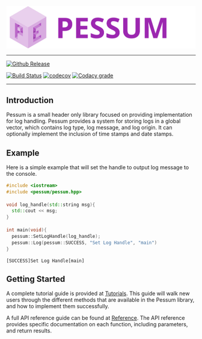 ![Logo](img/pessum_title.svg)

---

[![Github Release](https://img.shields.io/github/downloads/LuxAtrumStudio/pessum/latest/total.svg)](https://github.com/LuxAtrumStudio/Pessum)

[![Build Status](https://img.shields.io/travis/LuxAtrumStudio/Pessum.svg)](https://travis-ci.org/LuxAtrumStudio/Pessum)
[![codecov](https://img.shields.io/codecov/c/github/LuxAtrumStudio/Pessum.svg)](https://codecov.io/gh/LuxAtrumStudio/Pessum)
[![Codacy grade](https://img.shields.io/codacy/grade/76f87d72988a4c7b9816f04a48b102bb.svg)](https://www.codacy.com/app/LuxAtrumStudio/Pessum)

---

## Introduction ##

Pessum is a small header only library focused on providing implementation for
log handling. Pessum provides a system for storing logs in a global vector,
which contains log type, log message, and log origin. It can optionally
implement the inclusion of time stamps and date stamps.

## Example ##

Here is a simple example that will set the handle to output log message to the
console.
```cpp
#include <iostream>
#include <pessum/pessum.hpp>

void log_handle(std::string msg){
  std::cout << msg;
}

int main(void){
  pessum::SetLogHandle(log_handle);
  pessum::Log(pessum::SUCCESS, "Set Log Handle", "main")
}
```

```
[SUCCESS]Set Log Handle[main]
```

## Getting Started ##

A complete tutorial guide is provided at
[Tutorials](tutorials/index.md). This guide will walk new users
through the different methods that are available in the Pessum library, and how
to implement them successfully.

A full API reference guide can be found at [Reference](reference/index.md). The API
reference provides specific documentation on each function, including
parameters, and return results.
